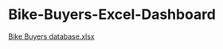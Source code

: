 # Bike-Buyers-Excel-Dashboard
[Bike Buyers database.xlsx](https://github.com/Nitish2301/Bike-Buyers-Excel-Dashboard/files/9108868/Bike.Buyers.database.xlsx)
